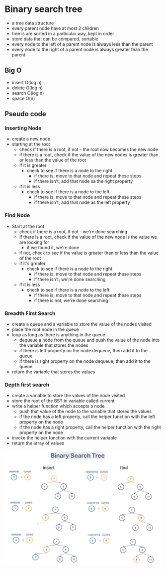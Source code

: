 # Binary search tree

- a tree data structure
- every parent node have at most 2 children
- tree is are sorted in a particular way, kept in order
- store data that can be compared, sortable
- every node to the left of a parent node is always less than the parent
- every node to the right of a parent node is always greater than the parent

## Big O

- insert O(log n)
- delete O(log n)
- search O(log n)
- space O(n)

## Pseudo code

### Inserting Node

- create a new node
- starting at the root
  - check if there is a root, if not - the root now becomes the new node
  - if there is a root, check if the value of the new nodes is greater than or less than the value of the root
  - if it is greater
    - check to see if there is a node to the right
      - if there is, move to that node and repeat these steps
      - if there isn't, add that node sa the right property
  - if it is less
    - check to see if there is a node to the left
      - if there is, move to that node and repeat these steps
      - if there isn't, add that node as the left property

### Find Node

- Start at the root
  - check if there is a root, if not - we're done searching
  - if there is a root, check if the value of the new node is the value we are looking for
    - if we found it, we're done
  - if not, check to see if the value is greater than or less than the value of the root
  - if it's greater
    - check to see if there is a node to the right
      - if there is, move to that node and repeat these steps
      - if there isn't, we're done searching
  - if it is less
    - check to see if there is a node to the left
      - if there is, move to that node and repeat these steps
      - if there is not, we're done searching

### Breadth First Search

- create a queue and a variable to store the value of the nodes visited
- place the root node in the queue
- loop as long as there is anything in the queue
  - dequeue a node from the queue and push the value of the node into the variable that stores the nodes
  - if there is left property on the node dequeue, then add it to the queue
  - if there is right property on the node dequeue, then add it to the queue
- return the variable that stores the values

### Depth first search

- create a variable to store the values of the node visited
- store the root of the BST in variable called current
- write a helper function which accepts a node
  - push that value of the node to the variable that stores the values
  - if the node has a left property, call the helper function with the left property on the node
  - if the node has a right property, call the helper function with the right property on the node
- invoke the helper function with the current variable
- return the array of values

![Binary search tree](binary-search-tree.png)

